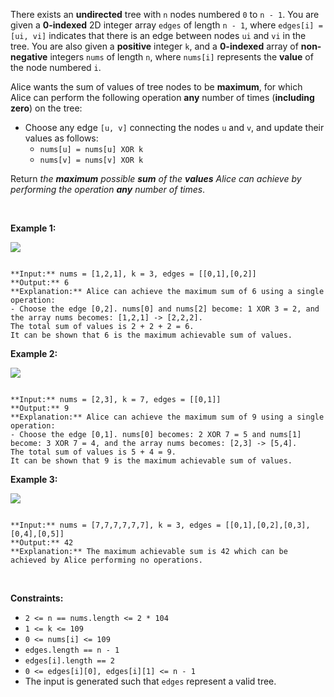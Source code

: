 There exists an **undirected** tree with `n` nodes numbered `0` to `n - 1`. You are given a **0-indexed** 2D integer array `edges` of length `n - 1`, where `edges[i] = [ui, vi]` indicates that there is an edge between nodes `ui` and `vi` in the tree. You are also given a **positive** integer `k`, and a **0-indexed** array of **non-negative** integers `nums` of length `n`, where `nums[i]` represents the **value** of the node numbered `i`.


Alice wants the sum of values of tree nodes to be **maximum**, for which Alice can perform the following operation **any** number of times (**including zero**) on the tree:


* Choose any edge `[u, v]` connecting the nodes `u` and `v`, and update their values as follows:
	+ `nums[u] = nums[u] XOR k`
	+ `nums[v] = nums[v] XOR k`


Return *the **maximum** possible **sum** of the **values** Alice can achieve by performing the operation **any** number of times*.


 


**Example 1:**


![](https://assets.leetcode.com/uploads/2023/11/09/screenshot-2023-11-10-012513.png)

```

**Input:** nums = [1,2,1], k = 3, edges = [[0,1],[0,2]]
**Output:** 6
**Explanation:** Alice can achieve the maximum sum of 6 using a single operation:
- Choose the edge [0,2]. nums[0] and nums[2] become: 1 XOR 3 = 2, and the array nums becomes: [1,2,1] -> [2,2,2].
The total sum of values is 2 + 2 + 2 = 6.
It can be shown that 6 is the maximum achievable sum of values.

```

**Example 2:**


![](https://assets.leetcode.com/uploads/2024/01/09/screenshot-2024-01-09-220017.png)

```

**Input:** nums = [2,3], k = 7, edges = [[0,1]]
**Output:** 9
**Explanation:** Alice can achieve the maximum sum of 9 using a single operation:
- Choose the edge [0,1]. nums[0] becomes: 2 XOR 7 = 5 and nums[1] become: 3 XOR 7 = 4, and the array nums becomes: [2,3] -> [5,4].
The total sum of values is 5 + 4 = 9.
It can be shown that 9 is the maximum achievable sum of values.

```

**Example 3:**


![](https://assets.leetcode.com/uploads/2023/11/09/screenshot-2023-11-10-012641.png)

```

**Input:** nums = [7,7,7,7,7,7], k = 3, edges = [[0,1],[0,2],[0,3],[0,4],[0,5]]
**Output:** 42
**Explanation:** The maximum achievable sum is 42 which can be achieved by Alice performing no operations.

```

 


**Constraints:**


* `2 <= n == nums.length <= 2 * 104`
* `1 <= k <= 109`
* `0 <= nums[i] <= 109`
* `edges.length == n - 1`
* `edges[i].length == 2`
* `0 <= edges[i][0], edges[i][1] <= n - 1`
* The input is generated such that `edges` represent a valid tree.


